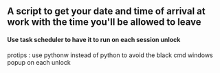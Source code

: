 ## A script to get your date and time of arrival at work with the time you'll be allowed to leave

#### Use task scheduler to have it to run on each session unlock

protips : use pythonw instead of python to avoid the black cmd windows popup on each unlock
